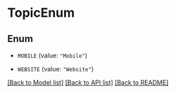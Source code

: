 # TopicEnum

## Enum


* `MOBILE` (value: `"Mobile"`)

* `WEBSITE` (value: `"Website"`)


[[Back to Model list]](../README.md#documentation-for-models) [[Back to API list]](../README.md#documentation-for-api-endpoints) [[Back to README]](../README.md)


